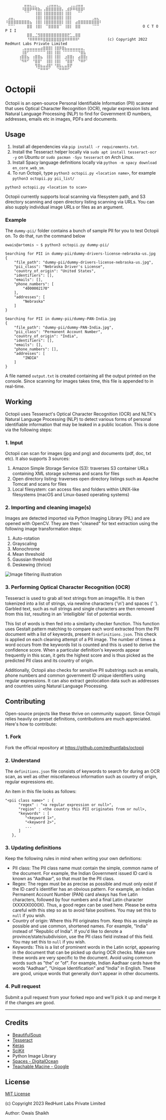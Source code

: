 ```⠀⠀⠀⠀⠀⠀⠀⠀⠀⠀⠀⠀⠀⠀⠀⠀⠀⠀⠀⠀⠀⠀⠀⠀⠀⠀⠀⠀⠀⠀⠀⠀⠀⠀⠀⠀⠀⠀⠀⠀⠀⠀⠀⠀⠀⠀⠀⠀⠀⠀⠀⠀⠀⠀⠀⠀⠀⠀⠀⠀⠀⠀⠀⠀⠀⠀⠀⠀⠀⠀⠀⠀
⠀⠀⠀⠀⠀⠀⠀⣤⣤⣄⣀⡀⠀⠀⠀⢀⣠⣤⣤⣄⡀⠀⠀⠀⢀⣀⣠⣤⣤⠀⠀⠀⠀⠀⠀⠀⠀⠀
⠀⠀⠀⠀⠀⠀⠸⣿⣿⡿⠿⢿⣷⡄⢠⣿⣿⣿⣿⣿⣿⡄⢀⣾⡿⠿⢿⣿⣿⠇⠀⠀⠀⠀⠀⠀⠀⠀
⠀⠀⠀⠀⠀⠀⠀⠈⠉⠀⠀⢸⣿⡇⢸⣿⣿⣿⣿⣿⣿⡇⢸⣿⡇⠀⠀⠉⠁⠀⠀⠀⠀⠀⠀⠀⠀⠀
⠀⣠⣤⡀⠀⠀⠀⠀⠀⠀⠀⢸⣿⡇⢸⣿⣿⣿⣿⣿⣿⡇⢸⣿⡇⠀⠀⠀⠀⠀⠀⠀⢀⣤⣄⠀⠀⠀
⠸⣿⣿⣿⣿⣿⣿⣿⣿⣦⠀⢸⣿⡇⢸⣿⣿⣿⣿⣿⣿⡇⢸⣿⡇⠀⣴⣿⣿⣿⣿⣿⣿⣿⣿⠇⠀⠀
⠀⠉⠉⠁⠀⠀⠀⠀⣿⣿⠀⢸⣿⡇⠀⠉⣿⣿⣿⣿⠉⠀⢸⣿⡇⠀⣿⣿⠀⠀⠀⠀⠈⠉⠉⠀⠀⠀                O C T O P I I
⠀⠀⠀⠀⠀⠀⠀⠀⣿⣿⣀⣈⣻⣿⣿⣿⣿⣿⣿⣿⣿⣿⣿⣟⣁⣀⣿⣿⠀⠀⠀⠀⠀⠀⠀⠀⠀⠀       
⠀⠀⠀⠀⠀⠀⠀⠀⠘⠿⠿⠿⠿⠿⣿⣿⣿⣿⣿⣿⣿⣿⠿⠿⠿⠿⠿⠃⠀⠀⠀⠀⠀⠀⠀⠀⠀⠀(c) Copyright 2022 RedHunt Labs Private Limited
⠀⠀⠀⠀⠀⠀⢀⣤⣤⣤⣤⣤⣤⣴⣿⣿⣿⡇⢸⣿⡿⣿⣦⣤⣤⣤⣤⣤⣤⡀⠀⠀⠀⠀⠀⠀⠀⠀
⠀⠀⠀⠀⠀⠀⢸⣿⠋⠉⠉⠉⠉⠉⠉⢸⣿⡇⢸⣿⡇⠈⠉⠉⠉⠉⠉⠙⣿⣧⠀⠀⠀⠀⠀⠀⠀⠀
⠀⠀⠀⠀⠀⢰⣿⣿⣦⠀⢰⣿⣿⣦⠀⢸⣿⡇⢸⣿⡇⠀⣰⣿⣿⡆⠀⣴⣿⣿⡆⠀⠀⠀⠀⠀⠀⠀
⠀⠀⠀⠀⠀⠈⠻⠿⠋⠀⠘⣿⣿⠃⠀⢸⣿⡇⢸⣿⡇⠀⠘⣿⣿⠃⠀⠙⠿⠟⠁⠀⠀⠀⠀⠀⠀⠀
⠀⠀⠀⠀⠀⠀⠀⠀⠀⠀⠀⢻⣿⣦⣤⣼⣿⠃⠘⣿⣧⣄⣤⣿⡟⠀⠀⠀⠀⠀⠀⠀⠀⠀⠀⠀⠀⠀
⠀⠀⠀⠀⠀⠀⠀⠀⠀⠀⠀⠀⠉⠛⠛⠛⠁⠀⠀⠈⠛⠛⠛⠋⠀⠀⠀⠀⠀⠀⠀⠀⠀⠀⠀⠀⠀⠀
```


# Octopii

Octopii is an open-source Personal Identifiable Information (PII) scanner that uses Optical Character Recognition (OCR), regular expression lists and Natural Language Processing (NLP) to find for Government ID numbers, addresses, emails etc in images, PDFs and documents.

## Usage
1. Install all dependencies via `pip install -r requirements.txt`.
2. Install the Tesseract helper locally via `sudo apt install tesseract-ocr -y` on Ubuntu or `sudo pacman -Syu tesseract` on Arch Linux.
3. Install Spacy language definitions locally via `python -m spacy download en_core_web_sm`.
4. To run Octopii, type `python3 octopii.py <location name>`, for example `python3 octopii.py pii_list/`

```
python3 octopii.py <location to scan>
```

Octopii currently supports local scanning via filesystem path, and S3 directory scanning and open directory listing scanning via URLs. You can also supply individual image URLs or files as an argument.

### Example

The `dummy-pii/` folder contains a bunch of sample PII for you to test Octopii on. To do that, run the command below

```
owais@artemis ~ $ python3 octopii.py dummy-pii/

Searching for PII in dummy-pii/dummy-drivers-license-nebraska-us.jpg
{
    "file_path": "dummy-pii/dummy-drivers-license-nebraska-us.jpg",
    "pii_class": "Nebraska Driver's License",
    "country_of_origin": "United States",
    "identifiers": [],
    "emails": [],
    "phone_numbers": [
        "4000002170"
    ],
    "addresses": [
        "Nebraska"
    ]
}

Searching for PII in dummy-pii/dummy-PAN-India.jpg
{
    "file_path": "dummy-pii/dummy-PAN-India.jpg",
    "pii_class": "Permanent Account Number",
    "country_of_origin": "India",
    "identifiers": [],
    "emails": [],
    "phone_numbers": [],
    "addresses": [
        "INDIA"
    ]
}
```

A file named `output.txt` is created containing all the output printed on the console. Since scanning for images takes time, this file is appended to in real-time.

## Working

Octopii uses Tesseract's Optical Character Recognition (OCR) and NLTK's Natural Language Processing (NLP) to detect various forms of personal identifiable information that may be leaked in a public location. This is done via the following steps:

### 1. Input

Octopii can scan for images (jpg and png) and documents (pdf, doc, txt etc). It also supports 3 sources:

1. Amazon Simple Storage Service (S3): traverses S3 container URLs containing XML storage schemas and scans for files 
2. Open directory listing: traverses open directory listings such as Apache Tomcat and scans for files 
3. Local filesystem: can access files and folders within UNIX-like filesystems (macOS and Linux-based operating systems)

### 2. Importing and cleaning image(s)

Images are detected imported via Python Imaging Library (PIL) and are opened with OpenCV. They are then "cleaned" for text extraction using the following image transformation steps:

1. Auto-rotation
2. Grayscaling
3. Monochrome
4. Mean threshold
5. Gaussian threshold
6. Deskewing (thrice)

![Image filtering illustration](image_filtering_illustration.png) 

### 3. Performing Optical Character Recognition (OCR)

Tesseract is used to grab all text strings from an image/file. It is then tokenized into a list of strings, via newline characters ('\n') and spaces (' '). Garbled text, such as null strings and single characters are then removed from this list, resulting in an 'intelligible' list of potential words.

This list of words is then fed into a similarity checker function. This function uses Gestalt pattern matching to compare each word extracted from the PII document with a list of keywords, present in `definitions.json`. This check is applied on each cleaning attempt of a PII image. The number of times a word occurs from the keywords list is counted and this is used to derive the confidence score. When a particular definition's keywords appear frequently in this scan, it gets the highest score and is thus picked as the predicted PII class and its country of origin.

Additionally, Octopii also checks for sensitive PII substrings such as emails, phone numbers and common government ID unique identifiers using regular expressions. It can also extract geolocation data such as addresses and countries using Natural Language Processing.

## Contributing
Open-source projects like these thrive on community support. Since Octopii relies heavily on preset definitions, contributions are much appreciated. Here's how to contribute:

### 1. Fork 

Fork the official repository at https://github.com/redhuntlabs/octopii

### 2. Understand

The `definitions.json` file consists of keywords to search for during an OCR scan, as well as other miscellaneous information such as country of origin, regular expressions etc.

An item in this file looks as follows:

```
"<pii class name>" : {
      "regex" : "<a regular expression or null>",
      "region" : <the country this PII originates from or null>,
      "keywords" : [
         "<keyword 1>",
         "<keyword 2>",
         ...
      ]
   },
```

### 3. Updating definitions

Keep the following rules in mind when writing your own definitions:

- PII class: The PII class name must contain the simple, common name of the document. For example, the Indian Government issued ID card is known as "Aadhaar", so that must be the PII class.
- Regex: The regex must be as precise as possible and must only exist if the ID card's identifier has an obvious pattern. For example, an Indian Permanent Account Number (PAN) card always has five Latin characters, followed by four numbers and a final Latin character (XXXXX0000X). Thus, a good regex can be used here. Please be extra careful with this step so as to avoid false positives. You may set this to `null` if you wish.
- Country of origin: Where this PII originates from. Keep this as simple as possible and use common, shortened names. For example, "India" instead of "Republic of India". If you'd like to denote a province/state/subdivision, use the PII class field instead of this field. You may set this to `null` if you wish.
- Keywords: This is a list of prominent words in the Latin script, appearing in the document that can be picked up during OCR checks. Make sure these words are very specific to the document. Avoid using common words such as "the" or "of". For example, Indian Aadhaar cards have the words "Aadhaar", "Unique Identification" and "India" in English. These are good, unique words that generally don't appear in other documents.

### 4. Pull request

Submit a pull request from your forked repo and we'll pick it up and merge it if the changes are good.

---

## Credits

- [BeautifulSoup](https://beautiful-soup-4.readthedocs.io/en/latest/)
- [Tesseract](https://github.com/madmaze/pytesseract)
- [Keras](https://keras.io/)
- [SciKit](https://scikit-learn.org/)
- Python Image Library
- [Spaces - DigitalOcean](https://www.digitalocean.com/products/spaces)
- [Teachable Macine - Google](https://teachablemachine.withgoogle.com/) 

## License

[MIT License](LICENSE)

(c) Copyright 2023 RedHunt Labs Private Limited

Author: Owais Shaikh
